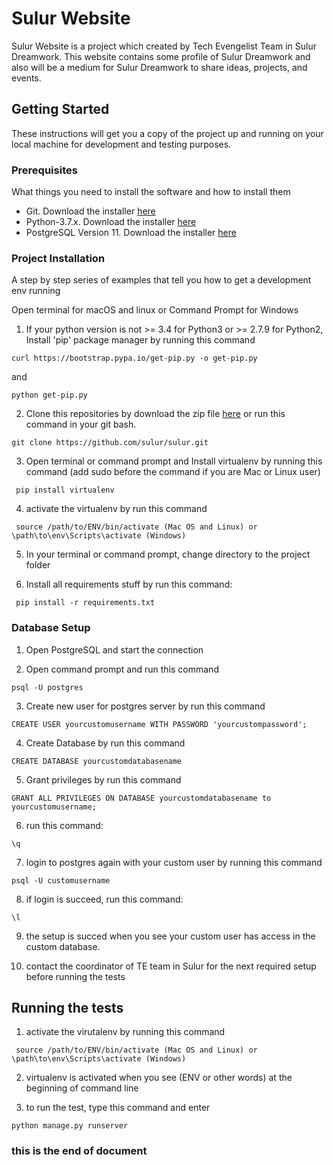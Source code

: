 # Sulur Website

Sulur Website is a project which created by Tech Evengelist Team in Sulur Dreamwork. This website contains some profile of Sulur Dreamwork and also will be a medium for Sulur Dreamwork to share ideas, projects, and events.

## Getting Started

These instructions will get you a copy of the project up and running on your local machine for development and testing purposes.

### Prerequisites

What things you need to install the software and how to install them

- Git. Download the installer [here](https://git-scm.com/downloads)
- Python-3.7.x. Download the installer [here](https://www.python.org/downloads/)
- PostgreSQL Version 11. Download the installer [here](https://www.postgresql.org/download/)

### Project Installation

A step by step series of examples that tell you how to get a development env running

Open terminal for macOS and linux or Command Prompt for Windows

1. If your python version is not >= 3.4 for Python3 or >= 2.7.9 for Python2, Install 'pip' package manager by running this command

```
curl https://bootstrap.pypa.io/get-pip.py -o get-pip.py
```

and

```
python get-pip.py
```

2. Clone this repositories by download the zip file [here](https://github.com/sulur/sulur) or run this command in your git bash.

```
git clone https://github.com/sulur/sulur.git
```

3. Open terminal or command prompt and Install virtualenv by running this command (add sudo before the command if you are Mac or Linux user)

```
 pip install virtualenv
```

4. activate the virtualenv by run this command

```
 source /path/to/ENV/bin/activate (Mac OS and Linux) or \path\to\env\Scripts\activate (Windows)
```

5. In your terminal or command prompt, change directory to the project folder

6. Install all requirements stuff by run this command:

```
 pip install -r requirements.txt
```

### Database Setup

1. Open PostgreSQL and start the connection

2. Open command prompt and run this command

```
psql -U postgres
```

3. Create new user for postgres server by run this command

```
CREATE USER yourcustomusername WITH PASSWORD 'yourcustompassword';
```

4. Create Database by run this command

```
CREATE DATABASE yourcustomdatabasename
```

5. Grant privileges by run this command

```
GRANT ALL PRIVILEGES ON DATABASE yourcustomdatabasename to yourcustomusername;
```

6. run this command:

```
\q
```

7. login to postgres again with your custom user by running this command

```
psql -U customusername
```

8. if login is succeed, run this command:

```
\l
```

9. the setup is succed when you see your custom user has access in the custom database.

10. contact the coordinator of TE team in Sulur for the next required setup before running the tests

## Running the tests

1. activate the virutalenv by running this command

```
 source /path/to/ENV/bin/activate (Mac OS and Linux) or \path\to\env\Scripts\activate (Windows)
```

2. virtualenv is activated when you see (ENV or other words) at the beginning of command line

3. to run the test, type this command and enter

```
python manage.py runserver
```

### this is the end of document
